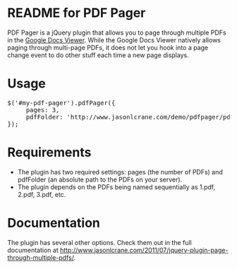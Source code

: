 # README for PDF Pager

PDF Pager is a jQuery plugin that allows you to page through multiple PDFs in the 
<a href="https://docs.google.com/viewer">Google Docs Viewer</a>. While the Google Docs Viewer
natively allows paging through multi-page PDFs, it does not let you hook into a page change event to do other 
stuff each time a new page displays.

# Usage
<pre>
$('#my-pdf-pager').pdfPager({
     pages: 3,
     pdfFolder: 'http://www.jasonlcrane.com/demo/pdfpager/pdfs'
});
</pre>

# Requirements
  * The plugin has two required settings: pages (the number of PDFs) and pdfFolder (an absolute path to the PDFs
  on your server).
  * The plugin depends on the PDFs being named sequentially as 1.pdf, 2.pdf, 3.pdf, etc.

# Documentation
The plugin has several other options. Check them out in the full documentation at http://www.jasonlcrane.com/2011/07/jquery-plugin-page-through-multiple-pdfs/.